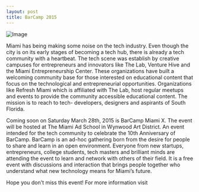 ```yaml
---
layout: post
title: BarCamp 2015
---
```

![Image](https://farm8.staticflickr.com/7649/16879052525_053c241ac7_o.png)

Miami has being making some noise on the tech industry. Even though the city is on its early stages
of becoming a tech hub, there is already a tech community with a heartbeat. The tech scene was establish
by creative campuses for entrepreneurs and innovators like The Lab, Venture Hive and the Miami Entrepreneurship 
Center. These organizations have built a welcoming community base for those interested on educational content that
focus on the technological and entrepreneurial opportunities. Organizations like Refresh Miami which is affiliated
with The Lab, host regular meetups and events to provide the community accessible educational content. The mission is 
to reach to tech- developers, designers and aspirants of South Florida.



Coming soon on Saturday March 28th, 2015 is BarCamp Miami X. The event will be hosted at The Miami Ad School in 
Wynwood Art District. An event intended for the tech community to celebrate the 10th Anniversary of BarCamp. 
BarCamp is an ad-hoc gathering born from the desire for people to share and learn in an open environment.
Everyone from new startups, entrepreneurs, college students, tech masters and brilliant minds are attending 
the event to learn and network with others of their field. It is a free event with discussions and interaction 
that brings people together who understand what new technology means for Miami’s future.

Hope you don't miss this event! For more information visit 
